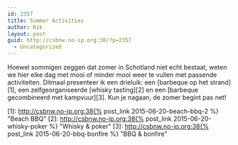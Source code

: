 ```yaml
---
id: 2357
title: Summer Activities
author: Rik
layout: post
guid: http://csbnw.no-ip.org:38/?p=2357
  - Uncategorized
---
```

Hoewel sommigen zeggen dat zomer in Schotland niet echt bestaat, weten we hier elke dag met mooi of minder mooi weer te vullen met passende activiteiten. Ditmaal presenteer ik een drieluik: een [barbeque op het strand][1], een zelfgeorganiseerde [whisky tasting][2] en een [barbeque gecombineerd met kampvuur][3]. Kun je nagaan, de zomer begint pas net!

 [1]: http://csbnw.no-ip.org:38{% post_link 2015-06-20-beach-bbq-2 %} "Beach BBQ"
 [2]: http://csbnw.no-ip.org:38{% post_link 2015-06-20-whisky-poker %} "Whisky & poker"
 [3]: http://csbnw.no-ip.org:38{% post_link 2015-06-20-bbq-bonfire %} "BBQ & bonfire"